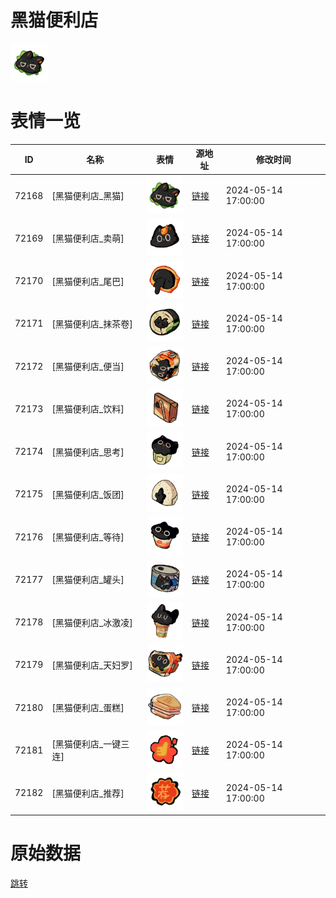 # 黑猫便利店

<img src="./cover.png" height="60" alt="cover" />

# 表情一览

|ID|名称|表情|源地址|修改时间|
|----|----|----|----|----|
|72168|[黑猫便利店_黑猫]|<img src="./pic/072168_%5B黑猫便利店_黑猫%5D.png" height="60" alt="黑猫"/>|[链接](https://i0.hdslb.com/bfs/garb/6e27d9f52885f71b5854679eca0e690a4a344b85.png)|2024-05-14 17:00:00|
|72169|[黑猫便利店_卖萌]|<img src="./pic/072169_%5B黑猫便利店_卖萌%5D.png" height="60" alt="卖萌"/>|[链接](https://i0.hdslb.com/bfs/garb/55c409daf3f514c801089b066f7bb346342db4bc.png)|2024-05-14 17:00:00|
|72170|[黑猫便利店_尾巴]|<img src="./pic/072170_%5B黑猫便利店_尾巴%5D.png" height="60" alt="尾巴"/>|[链接](https://i0.hdslb.com/bfs/garb/8a66decee439f14b58758bea8eb858dd00ad0460.png)|2024-05-14 17:00:00|
|72171|[黑猫便利店_抹茶卷]|<img src="./pic/072171_%5B黑猫便利店_抹茶卷%5D.png" height="60" alt="抹茶卷"/>|[链接](https://i0.hdslb.com/bfs/garb/2849e8acd73c5d63729f9b8d1369bfd93bf57f9e.png)|2024-05-14 17:00:00|
|72172|[黑猫便利店_便当]|<img src="./pic/072172_%5B黑猫便利店_便当%5D.png" height="60" alt="便当"/>|[链接](https://i0.hdslb.com/bfs/garb/13de3a56086b6765b64961cf8f18c084d794aa2c.png)|2024-05-14 17:00:00|
|72173|[黑猫便利店_饮料]|<img src="./pic/072173_%5B黑猫便利店_饮料%5D.png" height="60" alt="饮料"/>|[链接](https://i0.hdslb.com/bfs/garb/cfd7eac08f6b25c43dc084f438cac37e84b28477.png)|2024-05-14 17:00:00|
|72174|[黑猫便利店_思考]|<img src="./pic/072174_%5B黑猫便利店_思考%5D.png" height="60" alt="思考"/>|[链接](https://i0.hdslb.com/bfs/garb/f780f48cce494ebf46b409ef9c51de7eeadddd91.png)|2024-05-14 17:00:00|
|72175|[黑猫便利店_饭团]|<img src="./pic/072175_%5B黑猫便利店_饭团%5D.png" height="60" alt="饭团"/>|[链接](https://i0.hdslb.com/bfs/garb/d98efe1db4b49939559d645f3ca1d46c0627518b.png)|2024-05-14 17:00:00|
|72176|[黑猫便利店_等待]|<img src="./pic/072176_%5B黑猫便利店_等待%5D.png" height="60" alt="等待"/>|[链接](https://i0.hdslb.com/bfs/garb/1a47109a6895d8db218e89b4e2d0d02ae9515f1d.png)|2024-05-14 17:00:00|
|72177|[黑猫便利店_罐头]|<img src="./pic/072177_%5B黑猫便利店_罐头%5D.png" height="60" alt="罐头"/>|[链接](https://i0.hdslb.com/bfs/garb/55f742fded8e5482d86c10f4ab6ff57331cd4a6b.png)|2024-05-14 17:00:00|
|72178|[黑猫便利店_冰激凌]|<img src="./pic/072178_%5B黑猫便利店_冰激凌%5D.png" height="60" alt="冰激凌"/>|[链接](https://i0.hdslb.com/bfs/garb/81622b0d02620210160350134ea497f90e6bceeb.png)|2024-05-14 17:00:00|
|72179|[黑猫便利店_天妇罗]|<img src="./pic/072179_%5B黑猫便利店_天妇罗%5D.png" height="60" alt="天妇罗"/>|[链接](https://i0.hdslb.com/bfs/garb/d1afa0c4ec1f62e28f771f1fbbfab8e3cebf08bc.png)|2024-05-14 17:00:00|
|72180|[黑猫便利店_蛋糕]|<img src="./pic/072180_%5B黑猫便利店_蛋糕%5D.png" height="60" alt="蛋糕"/>|[链接](https://i0.hdslb.com/bfs/garb/181c5879232f75725ef54af5dbef34390cb73d13.png)|2024-05-14 17:00:00|
|72181|[黑猫便利店_一键三连]|<img src="./pic/072181_%5B黑猫便利店_一键三连%5D.png" height="60" alt="一键三连"/>|[链接](https://i0.hdslb.com/bfs/garb/7906d1427c3bade765e559cc8423340d855c51e1.png)|2024-05-14 17:00:00|
|72182|[黑猫便利店_推荐]|<img src="./pic/072182_%5B黑猫便利店_推荐%5D.png" height="60" alt="推荐"/>|[链接](https://i0.hdslb.com/bfs/garb/690dbf67fed07243b781aba6a06a623c33ab6c48.png)|2024-05-14 17:00:00|

# 原始数据

[跳转](./raw.json)

